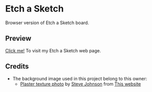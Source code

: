 # Etch a Sketch
Browser version of Etch a Sketch board.

## Preview

[Click me!](https://waleed-iee.github.io/etch-a-sketch/) To visit my Etch a Sketch web page.

## Credits

- The background image used in this project belong to this owner:
  - [Plaster texture photo](https://stocksnap.io/photo/plaster-texture-SHKNN8NWVX) by [Steve Johnson](https://stocksnap.io/author/stevejohnson) from [This website](https://stocksnap.io)
